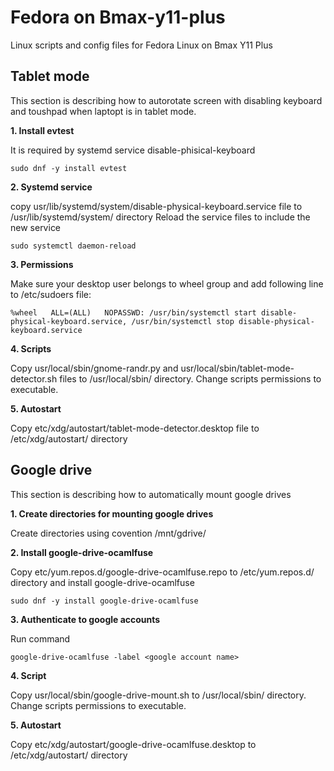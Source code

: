 # Fedora on Bmax-y11-plus
Linux scripts and config files for Fedora Linux on Bmax Y11 Plus

## Tablet mode
This section is describing how to autorotate screen with disabling keyboard and toushpad when laptopt is in tablet mode.

**1. Install evtest**
   
   It is required by systemd service disable-phisical-keyboard
   ```
   sudo dnf -y install evtest
   ```
**2. Systemd service**

   copy usr/lib/systemd/system/disable-physical-keyboard.service file to /usr/lib/systemd/system/ directory
   Reload the service files to include the new service
   ```
   sudo systemctl daemon-reload
   ```
**3. Permissions**

   Make sure your desktop user belongs to wheel group and add following line to /etc/sudoers file:
   ```
   %wheel	ALL=(ALL)	NOPASSWD: /usr/bin/systemctl start disable-physical-keyboard.service, /usr/bin/systemctl stop disable-physical-keyboard.service
   ```
**4. Scripts**

   Copy usr/local/sbin/gnome-randr.py and usr/local/sbin/tablet-mode-detector.sh files to /usr/local/sbin/ directory. Change scripts permissions to executable.
   
**5. Autostart**

   Copy etc/xdg/autostart/tablet-mode-detector.desktop file to /etc/xdg/autostart/ directory

## Google drive
This section is describing how to automatically mount google drives

**1. Create directories for mounting google drives**

   Create directories using covention /mnt/gdrive/<google account name>
   
**2. Install google-drive-ocamlfuse**

   Copy etc/yum.repos.d/google-drive-ocamlfuse.repo to /etc/yum.repos.d/ directory and install google-drive-ocamlfuse
   ```
   sudo dnf -y install google-drive-ocamlfuse
   ```

**3. Authenticate to google accounts**

   Run command
   ```
   google-drive-ocamlfuse -label <google account name>
   ```

**4. Script**

   Copy usr/local/sbin/google-drive-mount.sh to /usr/local/sbin/ directory. Change scripts permissions to executable.

**5. Autostart**

   Copy etc/xdg/autostart/google-drive-ocamlfuse.desktop to /etc/xdg/autostart/ directory
